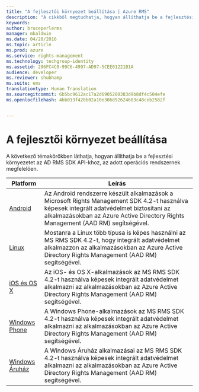 ```yaml
---
title: "A fejlesztői környezet beállítása | Azure RMS"
description: "A cikkből megtudhatja, hogyan állíthatja be a fejlesztési környezetet az AD RMS SDK API-khoz, az adott operációs rendszernek megfelelően."
keywords: 
author: bruceperlerms
manager: mbaldwin
ms.date: 04/28/2016
ms.topic: article
ms.prod: azure
ms.service: rights-management
ms.technology: techgroup-identity
ms.assetid: 296FC4C0-99C6-4997-AD97-5CEE01221B1A
audience: developer
ms.reviewer: shubhamp
ms.suite: ems
translationtype: Human Translation
ms.sourcegitcommit: 6b5bc9612ac17a2d6905200383d9b8df4c504efe
ms.openlocfilehash: 4bb013f420b02a10e306d92624683c48ceb2582f


---
```


# A fejlesztői környezet beállítása

A következő témakörökben láthatja, hogyan állíthatja be a fejlesztési környezetet az AD RMS SDK API-khoz, az adott operációs rendszernek megfelelően.

|Platform | Leírás|
|------|------------|
|[Android](android-sdk.md)| Az Android rendszerre készült alkalmazások a Microsoft Rights Management SDK 4.2-t használva képesek integrált adatvédelmet biztosítani az alkalmazásokban az Azure Active Directory Rights Management (AAD RM) segítségével.|
|[Linux](linux-setup.md)|Mostanra a Linux több típusa is képes használni az MS RMS SDK 4.2-t, hogy integrált adatvédelmet alkalmazzon az alkalmazásokban az Azure Active Directory Rights Management (AAD RM) segítségével.|
|[iOS és OS X](ios-sdk.md)|Az iOS- és OS X-alkalmazások az MS RMS SDK 4.2-t használva képesek integrált adatvédelmet alkalmazni az alkalmazásokban az Azure Active Directory Rights Management (AAD RM) segítségével.|
|[Windows Phone](windows-phone-apps.md)|A Windows Phone-alkalmazások az MS RMS SDK 4.2-t használva képesek integrált adatvédelmet alkalmazni az alkalmazásokban az Azure Active Directory Rights Management (AAD RM) segítségével.|
|[Windows Áruház](winrt-sdk.md)|A Windows Áruház alkalmazásai az MS RMS SDK 4.2-t használva képesek integrált adatvédelmet alkalmazni az alkalmazásokban az Azure Active Directory Rights Management (AAD RM) segítségével.|

 

 

 



<!--HONumber=Jun16_HO4-->


